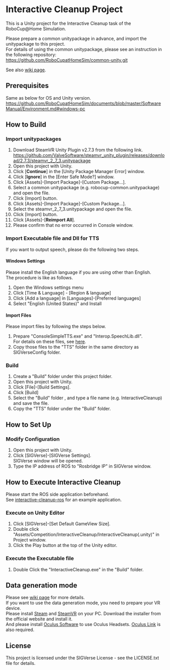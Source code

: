 # Interactive Cleanup Project

This is a Unity project for the Interactive Cleanup task of the RoboCup@Home Simulation.

Please prepare a common unitypackage in advance, and import the unitypackage to this project.  
For details of using the common unitypackage, please see an instruction in the following repository:  
https://github.com/RoboCupatHomeSim/common-unity.git

See also [wiki page](https://github.com/RoboCupatHomeSim/interactive-cleanup-unity/wiki).

## Prerequisites

Same as below for OS and Unity version.
https://github.com/RoboCupatHomeSim/documents/blob/master/SoftwareManual/Environment.md#windows-pc

## How to Build

### Import unitypackages

1. Download SteamVR Unity Plugin v2.7.3 from the following link.  
https://github.com/ValveSoftware/steamvr_unity_plugin/releases/download/2.7.3/steamvr_2_7_3.unitypackage
1. Open this project with Unity.
1. Click [**Continue**] in the [Unity Package Manager Error] window.
1. Click [**Ignore**] in the [Enter Safe Mode?] window.
1. Click [Assets]-[Import Package]-[Custom Package...].
1. Select a common unitypackage (e.g. robocup-common.unitypackage) and open the file.
1. Click [Import] button.
1. Click [Assets]-[Import Package]-[Custom Package...].
1. Select the steamvr_2_7_3.unitypackage and open the file.
1. Click [Import] button.
1. Click [Assets]-[**Reimport All**].
1. Please confirm that no error occurred in Console window.


### Import Executable file and Dll for TTS

If you want to output speech, please do the following two steps.

#### Windows Settings
Please install the English language if you are using other than English.  
The procedure is like as follows.
1. Open the Windows settings menu
2. Click [Time & Language] - [Region & language]
3. Click [Add a language] in [Languages]-[Preferred languages]
4. Select "English (United States)" and Install

#### Import Files
Please import files by following the steps below.
1. Prepare "ConsoleSimpleTTS.exe" and "Interop.SpeechLib.dll".  
For details on these files, see [here](https://github.com/RoboCupatHomeSim/console-simple-tts).
2. Copy those files to the "TTS" folder in the same directory as SIGVerseConfig folder.


### Build
1. Create a "Build" folder under this project folder.
1. Open this project with Unity.
1. Click [File]-[Build Settings].
1. Click [Build]
1. Select the "Build" folder , and type a file name (e.g. InteractiveCleanup) and save the file.
1. Copy the "TTS" folder under the "Build" folder.


## How to Set Up

### Modify Configuration

1. Open this project with Unity.
2. Click [SIGVerse]-[SIGVerse Settings].  
SIGVerse window will be opened.
3. Type the IP address of ROS to "Rosbridge IP" in SIGVerse window.

## How to Execute Interactive Cleanup

Please start the ROS side application beforehand.  
See [interactive-cleanup-ros](https://github.com/RoboCupatHomeSim/interactive-cleanup-ros) for an example application.

### Execute on Unity Editor
1. Click [SIGVerse]-[Set Default GameView Size].
2. Double click "Assets/Competition/InteractiveCleanup/InteractiveCleanup(.unity)" in Project window.
3. Click the Play button at the top of the Unity editor.

### Execute the Executable file
1. Double Click the "InteractiveCleanup.exe" in the "Build" folder.

## Data generation mode
Please see [wiki page](https://github.com/RoboCupatHomeSim/interactive-cleanup-unity/wiki) for more details.  
If you want to use the data generation mode, you need to prepare your VR device.  
Please install [Steam](https://store.steampowered.com/about/) and [SteamVR](https://store.steampowered.com/app/250820/SteamVR/) on your PC. Download the installer from the official website and install it.  
And please install [Oculus Software](https://www.oculus.com/setup/) to use Oculus Headsets. [Oculus Link](https://support.oculus.com/articles/headsets-and-accessories/oculus-link/index-oculus-link) is also required.

## License

This project is licensed under the SIGVerse License - see the LICENSE.txt file for details.
